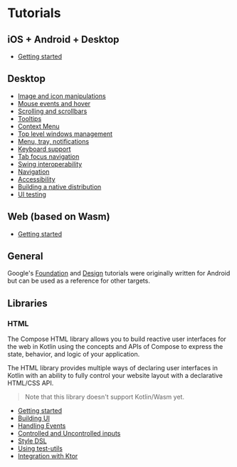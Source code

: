 # Tutorials

## iOS + Android + Desktop
* [Getting started](https://jb.gg/start-cmp)

## Desktop
* [Image and icon manipulations](Image_And_Icons_Manipulations)
* [Mouse events and hover](https://www.jetbrains.com/help/kotlin-multiplatform-dev/compose-desktop-mouse-events.html)
* [Scrolling and scrollbars](https://www.jetbrains.com/help/kotlin-multiplatform-dev/compose-desktop-scrollbars.html)
* [Tooltips](https://www.jetbrains.com/help/kotlin-multiplatform-dev/compose-desktop-tooltips.html)
* [Context Menu](https://www.jetbrains.com/help/kotlin-multiplatform-dev/compose-desktop-context-menus.html)
* [Top level windows management](https://www.jetbrains.com/help/kotlin-multiplatform-dev/compose-desktop-top-level-windows-management.html)
* [Menu, tray, notifications](Tray_Notifications_MenuBar_new)
* [Keyboard support](https://www.jetbrains.com/help/kotlin-multiplatform-dev/compose-desktop-keyboard.html)
* [Tab focus navigation](Tab_Navigation)
* [Swing interoperability](https://www.jetbrains.com/help/kotlin-multiplatform-dev/compose-desktop-swing-interoperability.html)
* [Navigation](https://www.jetbrains.com/help/kotlin-multiplatform-dev/compose-navigation-routing.html)
* [Accessibility](https://www.jetbrains.com/help/kotlin-multiplatform-dev/compose-desktop-accessibility.html)
* [Building a native distribution](https://www.jetbrains.com/help/kotlin-multiplatform-dev/compose-native-distribution.html)
* [UI testing](https://www.jetbrains.com/help/kotlin-multiplatform-dev/compose-desktop-ui-testing.html)

## Web (based on Wasm)
* [Getting started](https://kotl.in/wasm-compose-example)

## General

Google's [Foundation](https://developer.android.com/jetpack/compose/documentation#core) and [Design](https://developer.android.com/jetpack/compose/documentation#design) tutorials were originally written for Android but can be used as a reference for other targets.

## Libraries

### HTML
The Compose HTML library allows you to build reactive user interfaces for the web in Kotlin using the concepts and APIs of Compose to express the state, behavior, and logic of your application.

The HTML library provides multiple ways of declaring user interfaces in Kotlin with an ability to fully control your website layout with a declarative HTML/CSS API.

> Note that this library doesn't support Kotlin/Wasm yet.

* [Getting started](HTML/Getting_Started) 
* [Building UI](HTML/Building_UI)
* [Handling Events](HTML/Events_Handling)
* [Controlled and Uncontrolled inputs](HTML/Controlled_Uncontrolled_Inputs)
* [Style DSL](HTML/Style_Dsl)
* [Using test-utils](HTML/Using_Test_Utils)
* [Integration with Ktor](https://play.kotlinlang.org/hands-on/Full%20Stack%20Web%20App%20with%20Kotlin%20Multiplatform)